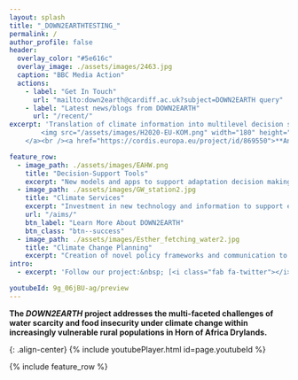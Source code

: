 ```yaml
---
layout: splash
title: "_DOWN2EARTHTESTING_"
permalink: /
author_profile: false
header:
  overlay_color: "#5e616c"
  overlay_image: ./assets/images/2463.jpg
  caption: "BBC Media Action"
  actions: 
    - label: "Get In Touch"
      url: "mailto:down2earth@cardiff.ac.uk?subject=DOWN2EARTH query"
    - label: "Latest news/blogs from DOWN2EARTH"
      url: "/recent/"
excerpt: 'Translation of climate information into multilevel decision support for social adaptation, policy development, and resilience to water scarcity in the Horn of Africa Drylands<br /> <small><br /><br /><br /><br /><a href="https://ec.europa.eu/programmes/horizon2020/en">
        <img src="/assets/images/H2020-EU-KOM.png" width="180" height="120">
    </a><br /><a href="https://cordis.europa.eu/project/id/869550">**An EU Horizon 2020 Project funded under grant agreement No 869550**</a><br /><br />A [consortium of 14 institutional partners](/about_us/) from 8 countries <br /> Coordinated by <a href="https://www.cardiff.ac.uk">**Cardiff University**</a><br /><br />'

feature_row:
  - image_path: ./assets/images/EAHW.png
    title: "Decision-Support Tools"
    excerpt: "New models and apps to support adaptation decision making at multiple levels of society."
  - image_path: ./assets/images/GW_station2.jpg
    title: "Climate Services"
    excerpt: "Investment in new technology and information to support existing forecasting frameworks."
    url: "/aims/"
    btn_label: "Learn More About DOWN2EARTH"
    btn_class: "btn--success"
  - image_path: ./assets/images/Esther_fetching_water2.jpg
    title: "Climate Change Planning"
    excerpt: "Creation of novel policy frameworks and communication to address climate adaptation."
intro:
  - excerpt: 'Follow our project:&nbsp; [<i class="fab fa-twitter"></i> @D2E_Project](https://twitter.com/D2E_Project){: .btn .btn--twitter}'

youtubeId: 9g_06jBU-ag/preview
---
```

**The _DOWN2EARTH_ project addresses the multi-faceted challenges of water scarcity and food insecurity under climate change within increasingly vulnerable rural populations in Horn of Africa Drylands.**  

{: .align-center}
{% include youtubePlayer.html id=page.youtubeId %}


{% include feature_row %}